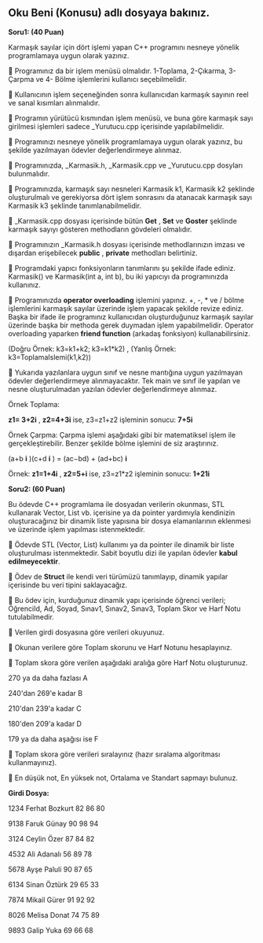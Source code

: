 ## Oku Beni (Konusu) adlı dosyaya bakınız.

**Soru1: (40 Puan)**

Karmaşık sayılar için dört işlemi yapan C++ programını nesneye yönelik programlamaya uygun olarak yazınız.

 Programınız da bir işlem menüsü olmalıdır. 1-Toplama, 2-Çıkarma, 3-Çarpma ve 4- Bölme işlemlerini kullanıcı seçebilmelidir.

 Kullanıcının işlem seçeneğinden sonra kullanıcıdan karmaşık sayının reel ve sanal kısımları alınmalıdır.

 Programın yürütücü kısmından işlem menüsü, ve buna göre karmaşık sayı girilmesi işlemleri sadece \_Yurutucu.cpp içerisinde yapılabilmelidir.

 Programınızı nesneye yönelik programlamaya uygun olarak yazınız, bu şekilde yazılmayan ödevler değerlendirmeye alınmaz.

 Programınızda, \_Karmasik.h, \_Karmasik.cpp ve \_Yurutucu.cpp dosyları bulunmalıdır.

 Programınızda, karmaşık sayı nesneleri Karmasik k1, Karmasik k2 şeklinde oluşturulmalı ve gerekiyorsa dört işlem sonrasını da atanacak karmaşık sayı Karmasik k3 şeklinde tanımlanabilmelidir.

 \_Karmasik.cpp dosyası içerisinde bütün **Get** , **Set** ve **Goster** şeklinde karmaşık sayıyı gösteren methodların gövdeleri olmalıdır.

 Programınızın \_Karmasik.h dosyası içerisinde methodlarınızın imzası ve dışardan erişebilecek **public** , **private** methodları belirtiniz.

 Programdaki yapıcı fonksiyonların tanımlarını şu şekilde ifade ediniz. Karmasik() ve Karmasik(int a, int b), bu iki yapıcıyı da programınızda kullanınız.

 Programınızda **operator overloading** işlemini yapınız. +, -, \* ve / bölme işlemlerini karmaşık sayılar üzerinde işlem yapacak şekilde revize ediniz. Başka bir ifade ile programınız kullanıcıdan oluşturduğunuz karmaşık sayılar üzerinde başka bir methoda gerek duymadan işlem yapabilmelidir. Operator overloading yaparken **friend function** (arkadaş fonksiyon) kullanabilirsiniz.

(Doğru Örnek: k3=k1+k2; k3=k1\*k2) , (Yanlış Örnek: k3=ToplamaIslemi(k1,k2))

 Yukarıda yazılanlara uygun sınıf ve nesne mantığına uygun yazılmayan ödevler değerlendirmeye alınmayacaktır. Tek main ve sınıf ile yapılan ve nesne oluşturulmadan yazılan ödevler değerlendirmeye alınmaz.

Örnek Toplama:

**z1= 3+2i** , **z2=4+3i** ise, z3=z1+z2 işleminin sonucu: **7+5i**

Örnek Çarpma: Çarpma işlemi aşağıdaki gibi bir matematiksel işlem ile gerçekleştirebilir. Benzer şekilde bölme işlemini de siz araştırınız.

(a+b **i** )(c+d **i** ) = (ac−bd) + (ad+bc) **i**

Örnek: **z1=1+4i** , **z2=5+i** ise, z3=z1\*z2 işleminin sonucu: **1+21i**


**Soru2: (60 Puan)**

Bu ödevde C++ programlama ile dosyadan verilerin okunması, STL kullanarak Vector, List vb. içerisine ya da pointer yardımıyla kendinizin oluşturacağınız bir dinamik liste yapısına bir dosya elamanlarının eklenmesi ve üzerinde işlem yapılması istenmektedir.

 Ödevde STL (Vector, List) kullanımı ya da pointer ile dinamik bir liste oluşturulması istenmektedir. Sabit boyutlu dizi ile yapılan ödevler **kabul edilmeyecektir**.

 Ödev de **Struct** ile kendi veri türümüzü tanımlayıp, dinamik yapılar içerisinde bu veri tipini saklayacağız.

 Bu ödev için, kurduğunuz dinamik yapı içerisinde öğrenci verileri; ÖğrenciId, Ad, Soyad, Sınav1, Sınav2, Sınav3, Toplam Skor ve Harf Notu tutulabilmedir.

 Verilen girdi dosyasına göre verileri okuyunuz.

 Okunan verilere göre Toplam skorunu ve Harf Notunu hesaplayınız.

 Toplam skora göre verilen aşağıdaki aralığa göre Harf Notu oluşturunuz.

270 ya da daha fazlası A

240&#39;dan 269&#39;e kadar B

210&#39;dan 239&#39;a kadar C

180&#39;den 209&#39;a kadar D

179 ya da daha aşağısı ise F

 Toplam skora göre verileri sıralayınız (hazır sıralama algoritması kullanmayınız).

 En düşük not, En yüksek not, Ortalama ve Standart sapmayı bulunuz.

**Girdi Dosya:**

1234 Ferhat Bozkurt 82 86 80

9138 Faruk Günay 90 98 94

3124 Ceylin Özer 87 84 82

4532 Ali Adanalı 56 89 78

5678 Ayşe Paluli 90 87 65

6134 Sinan Öztürk 29 65 33

7874 Mikail Gürer 91 92 92

8026 Melisa Donat 74 75 89

9893 Galip Yuka 69 66 68


